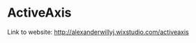 # ActiveAxis

Link to website:
<a href = "http://alexanderwillyj.wixstudio.com/activeaxis">http://alexanderwillyj.wixstudio.com/activeaxis </a>
